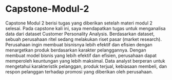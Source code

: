 # Capstone-Modul-2
Capstone Modul 2 berisi tugas yang diberikan setelah materi modul 2 selesai. Pada capstone kali ini, saya mendapatkan tugas untuk menganalisa data dari dataset Customer Personality Analysis. Berdasarkan dataset, sebuah perusahaan ritel sedang melakukan riset pasar (market research). Perusahaan ingin membuat bisnisnya lebih efektif dan efisien dengan menargetkan produk berdasarkan karakter pelanggannya. Dengan membuat model bisnis yang lebih efektif dan efisien, perusahaan dapat memperoleh keuntungan yang lebih maksimal. Data analyst berperan untuk mengetahui karakteristik pelanggan, produk terjual, kebiasaan membeli, dan respon pelanggan terhadap promosi yang diberikan oleh perusahaan.

